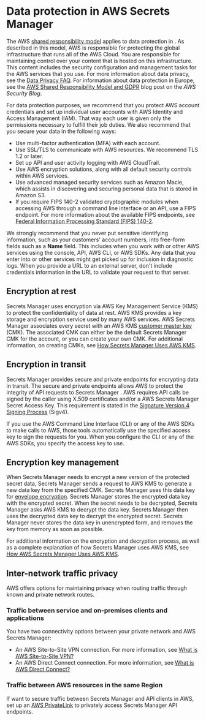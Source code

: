 # Data protection in AWS Secrets Manager<a name="data-protection"></a>

The AWS [shared responsibility model](http://aws.amazon.com/compliance/shared-responsibility-model/) applies to data protection in \. As described in this model, AWS is responsible for protecting the global infrastructure that runs all of the AWS Cloud\. You are responsible for maintaining control over your content that is hosted on this infrastructure\. This content includes the security configuration and management tasks for the AWS services that you use\. For more information about data privacy, see the [Data Privacy FAQ](http://aws.amazon.com/compliance/data-privacy-faq)\. For information about data protection in Europe, see the [AWS Shared Responsibility Model and GDPR](http://aws.amazon.com/blogs/security/the-aws-shared-responsibility-model-and-gdpr/) blog post on the *AWS Security Blog*\.

For data protection purposes, we recommend that you protect AWS account credentials and set up individual user accounts with AWS Identity and Access Management \(IAM\)\. That way each user is given only the permissions necessary to fulfill their job duties\. We also recommend that you secure your data in the following ways:
+ Use multi\-factor authentication \(MFA\) with each account\.
+ Use SSL/TLS to communicate with AWS resources\. We recommend TLS 1\.2 or later\.
+ Set up API and user activity logging with AWS CloudTrail\.
+ Use AWS encryption solutions, along with all default security controls within AWS services\.
+ Use advanced managed security services such as Amazon Macie, which assists in discovering and securing personal data that is stored in Amazon S3\.
+ If you require FIPS 140\-2 validated cryptographic modules when accessing AWS through a command line interface or an API, use a FIPS endpoint\. For more information about the available FIPS endpoints, see [Federal Information Processing Standard \(FIPS\) 140\-2](http://aws.amazon.com/compliance/fips/)\.

We strongly recommend that you never put sensitive identifying information, such as your customers' account numbers, into free\-form fields such as a **Name** field\. This includes when you work with or other AWS services using the console, API, AWS CLI, or AWS SDKs\. Any data that you enter into or other services might get picked up for inclusion in diagnostic logs\. When you provide a URL to an external server, don't include credentials information in the URL to validate your request to that server\.

## Encryption at rest<a name="encryption-at-rest"></a>

Secrets Manager uses encryption via AWS Key Management Service \(KMS\) to protect the confidentiality of data at rest\. AWS KMS provides a key storage and encryption service used by many AWS services\. AWS Secrets Manager associates every secret with an AWS KMS [customer master key](https://docs.aws.amazon.com/kms/latest/developerguide/concepts.html#master_keys) \(CMK\)\. The associated CMK can either be the default Secrets Manager CMK for the account, or you can create your own CMK\. For additional information, on creating CMKs, see [How Secrets Manager Uses AWS KMS](https://docs.aws.amazon.com/kms/latest/developerguide/services-secrets-manager.html)\. 

## Encryption in transit<a name="encryption-in-transit"></a>

Secrets Manager provides secure and private endpoints for encrypting data in transit\. The secure and private endpoints allows AWS to protect the integrity of API requests to Secrets Manager \. AWS requires API calls be signed by the caller using X\.509 certificates and/or a AWS Secrets Manager Secret Access Key\. This requirement is stated in the [Signature Version 4 Signing Process](https://docs.aws.amazon.com/general/latest/gr/signature-version-4.html) \(Sigv4\)\. 

 If you use the AWS Command Line Interface \(CLI\) or any of the AWS SDKs to make calls to AWS, those tools automatically use the specified access key to sign the requests for you\. When you configure the CLI or any of the AWS SDKs, you specify the access key to use\.

## Encryption key management<a name="encryption-key-management"></a>

When Secrets Manager needs to encrypt a new version of the protected secret data, Secrets Manager sends a request to AWS KMS to generate a new data key from the specified CMK\. Secrets Manager uses this data key for [envelope encryption](https://docs.aws.amazon.com/kms/latest/developerguide/concepts.html#enveloping)\. Secrets Manager stores the encrypted data key with the encrypted secret\. When the secret needs to be decrypted, Secrets Manager asks AWS KMS to decrypt the data key\. Secrets Manager then uses the decrypted data key to decrypt the encrypted secret\. Secrets Manager never stores the data key in unencrypted form, and removes the key from memory as soon as possible\.

For additional information on the encryption and decryption process, as well as a complete explanation of how Secrets Manager uses AWS KMS, see [How AWS Secrets Manager Uses AWS KMS](https://docs.aws.amazon.com/kms/latest/developerguide/services-secrets-manager.html)\.

## Inter\-network traffic privacy<a name="inter-network-traffic-privacy"></a>

AWS offers options for maintaining privacy when routing traffic through known and private network routes\. 

### Traffic between service and on\-premises clients and applications<a name="btw-service-and-on-prem"></a>

You have two connectivity options between your private network and AWS Secrets Manager: 
+ An AWS Site\-to\-Site VPN connection\. For more information, see [What is AWS Site\-to\-Site VPN?](https://docs.aws.amazon.com/vpn/latest/s2svpn/VPC_VPN.html)
+ An AWS Direct Connect connection\. For more information, see [What is AWS Direct Connect?](https://docs.aws.amazon.com/directconnect/latest/UserGuide/Welcome.html)

### Traffic between AWS resources in the same Region<a name="traffic-in-same-region"></a>

If want to secure traffic between Secrets Manager and API clients in AWS, set up an [AWS PrivateLink](https://aws.amazon.com/privatelink/) to privately access Secrets Manager API endpoints\. 